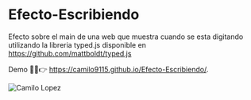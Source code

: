 # Efecto-Escribiendo
Efecto sobre el main de una web que muestra cuando se esta digitando utilizando la libreria typed.js disponible en https://github.com/mattboldt/typed.js

Demo 👨‍💻👉 https://camilo9115.github.io/Efecto-Escribiendo/.

![Camilo Lopez](https://repository-images.githubusercontent.com/321822574/6d8bca00-3f0b-11eb-9c87-319b22f2b4e6)

